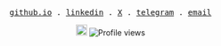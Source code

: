<p align="center">
  <samp>
    <a href="https://giuliocapecchi.github.io" target="_blank">github.io</a> .
    <a href="https://www.linkedin.com/in/giulio-capecchi/" target="_blank">linkedin</a> .
    <a href="https://x.com/giulio_capecchi" target="_blank">X</a> .
    <a href="https://t.me/giulio_cape" target="_blank">telegram</a> .
    <a href="mailto:giuliocapecchi2000@gmail.com" target="_blank">email</a>
  </samp>
</p>

<p align="center">
  
</p>

<p align="center">
<img src="./assets/brain_w.svg" alt="Brain Image" height="20px" />
<img src="https://komarev.com/ghpvc/?username=giuliocapecchi&color=3692e2&style=flat&label=views" alt="Profile views" />
</p>
